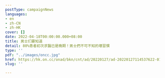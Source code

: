 ```yaml
---
postType: campaignNews
languages:
- en
- zh-CN
- zh-HK
cover: []
date: 2022-04-18T00:00:00.000+08:00
title: 男士们要知道
detail: 80%患者初次求醫已是晚期！男士們不可不知的壞習慣
type: ''
pdf: "../images/oncc.jpg"
href: https://hk.on.cc/onad/bkn/cnt/ad/20220127/ad-20220127114537622-0127_21011_001.html
slug: ''

---
```

